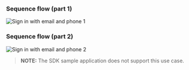 ### Sequence flow (part 1)

<div class="common-image-format">

![Sign in with email and phone 1](/img/oie-embedded-sdk/oie-embedded-sdk-use-case-sign-in-pwd-phone-nodejs-seq-1.png
 "Sign in with email and phone 1")

</div>

### Sequence flow (part 2)

<div class="common-image-format">

![Sign in with email and phone 2](/img/oie-embedded-sdk/oie-embedded-sdk-use-case-sign-in-pwd-phone-nodejs-seq-2.png
 "Sign in with email and phone 2")

</div>

>**NOTE:** The SDK sample application does not support this use case.
